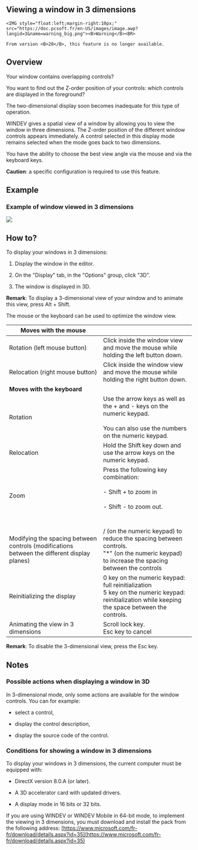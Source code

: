 


## Viewing a window in 3 dimensions 
			

<DIV class="specObsolete">
	<IMG style="float:left;margin-right:10px;" src="https://doc.pcsoft.fr/en-US/images/image.awp?langid=3&name=warning_big.png"><B>Warning</B><BR>
	From version <B>28</B>, this feature is no longer available.
</DIV><a name="NOTE1"></a>
<a name="NOTE1_1"></a>


## Overview
<a name="overview_ELTTEXTE000184"></a>
Your window contains overlapping controls?

You want to find out the Z-order position of your controls: which controls are displayed in the foreground?

The two-dimensional display soon becomes inadequate for this type of operation.

WINDEV gives a spatial view of a window by allowing you to view the window in three dimensions. The Z-order position of the different window controls appears immediately. A control selected in this display mode remains selected when the mode goes back to two dimensions.

You have the ability to choose the best view angle via the mouse and via the keyboard keys.

**Caution**: a specific configuration is required to use this feature.

<a name="NOTE2"></a>
<a name="NOTE2_1"></a>


## Example
<a name="example_ELTTEXTE000208"></a>


### Example of window viewed in 3 dimensions
<a name="example_window_viewed_3_dimensions_ELTPARAGRAPHE000029"></a>

![](https://doc.pcsoft.fr/en-US/images/image.awp?langid=3&name=Vue3D.gif)


<a name="NOTE3"></a>
<a name="NOTE3_1"></a>


## How to?
<a name="how_ELTTEXTE000232"></a>
To display your windows in 3 dimensions:

1. Display the window in the editor.

2. On the "Display" tab, in the "Options" group, click "3D".

3. The window is displayed in 3D.




**Remark**: To display a 3-dimensional view of your window and to animate this view, press Alt + Shift.

The mouse or the keyboard can be used to optimize the window view.

| Moves with the mouse |   |
| --- | --- |
| Rotation (left mouse button) | Click inside the window view and move the mouse while holding the left button down. |
| Relocation (right mouse button) | Click inside the window view and move the mouse while holding the right button down. |
| **Moves with the keyboard** |   |
| Rotation | Use the arrow keys as well as the + and - keys on the numeric keypad.<br><br>You can also use the numbers on the numeric keypad. |
| Relocation | Hold the Shift key down and use the arrow keys on the numeric keypad. |
| Zoom | Press the following key combination:<br><br>- Shift + to zoom in<br><br>- Shift - to zoom out.<br><br><br> |
| Modifying the spacing between controls (modifications between the different display planes) | / (on the numeric keypad) to reduce the spacing between controls.<br>"\*" (on the numeric keypad) to increase the spacing between the controls |
| Reinitializing the display | 0 key on the numeric keypad: full reinitialization<br>5 key on the numeric keypad: reinitialization while keeping the space between the controls. |
| Animating the view in 3 dimensions | Scroll lock key.<br>Esc key to cancel |

**Remark**: To disable the 3-dimensional view, press the Esc key.

<a name="NOTE4"></a>
<a name="NOTE4_1"></a>


## Notes
<a name="notes_ELTTEXTE000256"></a>


### Possible actions when displaying a window in 3D
<a name="possible_actions_when_displaying_window_3d_ELTPARAGRAPHE000116"></a>

In 3-dimensional mode, only some actions are available for the window controls. You can for example:

- select a control,

- display the control description,

- display the source code of the control.



<a name="NOTE4_2"></a>


### Conditions for showing a window in 3 dimensions
<a name="conditions_for_showing_window_3_dimensions_ELTPARAGRAPHE000127"></a>

To display your windows in 3 dimensions, the current computer must be equipped with:

- DirectX version 8.0.A (or later).

- A 3D accelerator card with updated drivers.

- A display mode in 16 bits or 32 bits.




If you are using WINDEV or WINDEV Mobile in 64-bit mode, to implement the viewing in 3 dimensions, you must download and install the pack from the following address: [https://www.microsoft.com/fr-fr/download/details.aspx?id=35](https://www.microsoft.com/fr-fr/download/details.aspx?id=35)


